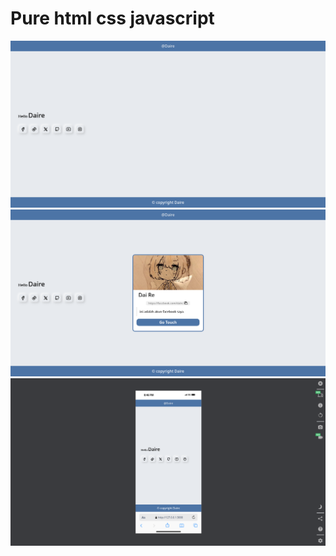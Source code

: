 # Pure html css javascript

![demo](/doc/screencapture-127-0-0-1-3000-index-html-2024-07-28-20_45_14.png)
![demo](/doc/screencapture-127-0-0-1-3000-index-html-2024-07-28-20_45_41.png)
![demo](/doc/screencapture-127-0-0-1-3000-index-html-2024-07-28-20_46_35.png)